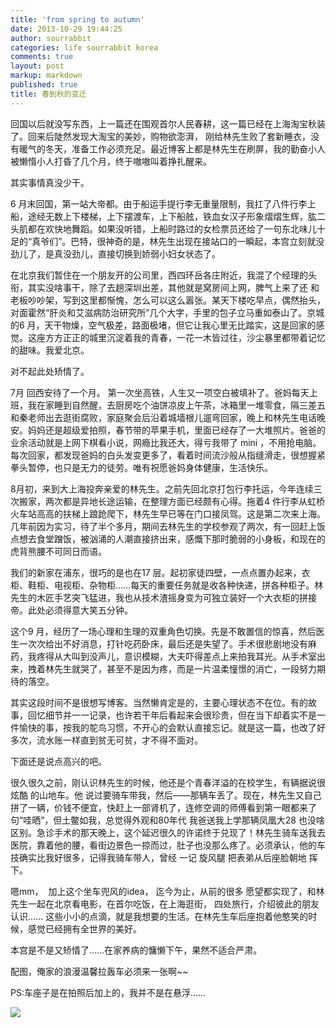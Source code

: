 ```yaml
---
title: 'from spring to autumn'
date: 2013-10-29 19:44:25
author: sourrabbit
categories: life sourrabbit korea
comments: true
layout: post
markup: markdown
published: true
title: 春到秋的变迁
---
```

回国以后就没写东西，上一篇还在围观首尔人民春耕，这一篇已经在上海淘宝秋装了。回来后陡然发现大淘宝的美妙，购物欲澎湃，
刚给林先生败了套新睡衣，没有暖气的冬天，准备工作必须充足。最近博客上都是林先生在刷屏，我的勤奋小人被懒惰小人打昏了几个月，终于嗷嗷叫着挣扎醒来。

其实事情真没少干。

6
月末回国，第一站大帝都。由于船运手提行李无重量限制，我扛了八件行李上船，途经无数上下楼梯，上下摆渡车，上下船舷，铁血女汉子形象熠熠生辉，肱二头肌都在欢快地舞蹈。如果没听错，上船时路过的女检票员还给了一句东北味儿十足的“真爷们”。巴特，很神奇的是，林先生出现在接站口的一瞬起，本宫立刻就没劲儿了，是真没劲儿，直接切换到娇弱小妇女状态了。

在北京我们暂住在一个朋友开的公司里，西四环岳各庄附近，我混了个经理的头衔，其实没啥事干，除了去趟深圳出差，其他就是窝房间上网，脾气上来了还
和老板吵吵架，写到这里都惭愧，怎么可以这么嚣张。某天下楼吃早点，偶然抬头，对面霍然“肝炎和艾滋病防治研究所”几个大字，手里的包子立马重如泰山了。京城的6
月，天干物燥，空气极差，路面极堵，但它让我心里无比踏实，这是回家的感
觉。这座方方正正的城里沉淀着我的青春，一花一木皆过往，沙尘暴里都带着记忆的甜味。我爱北京。

对不起此处矫情了。

​7月​
回西安待了一个月。
​第一次坐高铁，人生又一项空白被填补了。​
爸妈每天上班，我在家睡到自然醒，去厨房吃个油饼凉皮上午茶，冰箱里一堆零食，隔三差五和秦老师出去逛街腐败，家庭聚会后沿着城墙根儿遛弯回家，晚上和林先生电话晚安。妈妈还是超级爱拍照，春节带的苹果手机，里面已经存了一大堆照片。爸爸的业余活动就是上网下棋看小说，网瘾比我还大，得亏我带了
mini
，不用抢电脑。每次回家，都发现爸妈的白头发变更多了，看着时间流沙般从指缝滑走，很想握紧拳头暂停，也只是无力的徒劳。唯有祝愿爸妈身体健康，生活快乐。

 8月初，来到大上海投奔亲爱的林先生。之前先回北京打包行李托运，今年连续三次搬家，两次都是异地长途运输，在整理方面已经颇有心得。拖着4
件行李从虹桥火车站高高的扶梯上踉跄爬下，林先生早已等在门口接凤驾。这是第二次来上海。几年前因为实习，待了半个多月，期间去林先生的学校参观了两次，有一回赶上饭点想去食堂蹭饭，被汹涌的人潮直接挤出来，感慨下那时脆弱的小身板，和现在的虎背熊腰不可同日而语。

我们的新家在浦东，很巧的是也在17
层。起初家徒四壁，一点点置办起来，衣柜、鞋柜、电视柜、杂物柜……每天的重要任务就是收各种快递，拼各种柜子。林先生的木匠手艺突飞猛进，我也从技术渣摇身变为可独立装好一个大衣柜的拼接帝。此处必须得意大笑五分钟。

这个9
月，经历了一场心理和生理的双重角色切换。先是不敢置信的惊喜，然后医生一次次给出不好消息，打针吃药卧床，最后还是失望了。手术很悲剧地没有麻药，我疼得从大叫到没声儿，意识模糊，大夫吓得差点上来拍我耳光。从手术室出来，拽着林先生就哭了，甚至不是因为疼，而是一片温柔憧憬的消亡，一段努力期待的落空。

其实这段时间不是很想写博客。当然懒肯定是的，主要心理状态不在位。有的故事，回忆细节并一一记录，也许若干年后看起来会很珍贵，但在当下却着实不是一件愉快的事，按我的鸵鸟习惯，不开心的会默认直接忘记。就是这一篇，也改了好多次，流水账一样直到贫无可贫，才不得不面对。

下面还是说点高兴的吧。

很久很久之前，刚认识林先生的时候，他还是个青春洋溢的在校学生，有辆据说很
​炫酷​
的山地车。他
说过要骑车带我，然后——那辆车丢了。现在，林先生又自己拼了一辆，价钱不便宜，快赶上一部肾机了，连修空调的师傅看到第一眼都来了句“哇晒”，但土鳖如我，总觉得外观和
​80年代​
我爸送我上学那辆凤凰大28
也没啥区别。急诊手术的那天晚上，这个延迟很久的许诺终于兑现了！林先生骑车送我去医院，靠着他的腰，看街边景色一掠而过，肚子也没那么疼了。必须承认，他的车技确实比我好很多，记得我骑车带人，曾经
一记​
旋风腿
​把表弟从后座​脸朝地
挥下。

​嗯mm，
​
​加上这个坐车兜风的idea，​
迄今为止，从前的很多
​愿望​
都实现了，和林先生一起在北京看电影，在首尔吃饭，在上海逛街，
​四处旅行，​
介绍彼此的朋友认识……
​这些​
小小的点滴，就是我想要的生活。在林先生车后座抱着他憨笑的时候，感觉已经拥有全世界的美好。

本宫是不是又矫情了……在家养病的慵懒下午，果然不适合严肃。


​配图，俺家的浪漫温馨拉轰车必须来一张啊~~

​PS:车座子是在拍照后加上的，我并不是在悬浮……


![](http://farm8.staticflickr.com/7420/9473924955_2b506fd0d7_z.jpg)​
